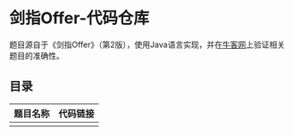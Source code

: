# 剑指Offer-代码仓库

题目源自于《剑指Offer》（第2版），使用Java语言实现，并在[牛客网](https://www.nowcoder.com/ta/coding-interviews)上验证相关题目的准确性。

## 目录

| 题目名称 | 代码链接 |
| -------- | -------- |
|          |          |

